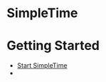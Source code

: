 # SimpleTime

# Getting Started
- [Start SimpleTime](https://covao.github.io/SimpleTime/html/SimpleTime.html)
- 
